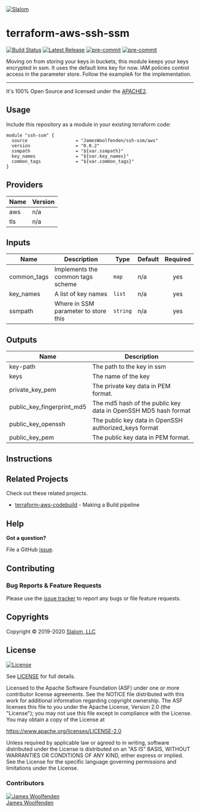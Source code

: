 
[![Slalom][logo]](https://slalom.com)

# terraform-aws-ssh-ssm

[![Build Status](https://travis-ci.com/JamesWoolfenden/terraform-aws-ssh-ssm.svg?branch=master)](https://travis-ci.com/JamesWoolfenden/terraform-aws-ssh-ssm)
[![Latest Release](https://img.shields.io/github/release/JamesWoolfenden/terraform-aws-ssh-ssm.svg)](https://github.com/JamesWoolfenden/terraform-aws-ssh-ssm/releases/latest)
[![pre-commit](https://img.shields.io/badge/pre--commit-enabled-brightgreen?logo=pre-commit&logoColor=white)](https://github.com/pre-commit/pre-commit)
[![pre-commit](https://img.shields.io/badge/checkov-verified-brightgreen)](https://www.checkov.io/)

Moving on from storing your keys in buckets, this module keeps your keys encrypted in ssm. It uses the default kms key for now. IAM policies control access in the parameter store.
Follow the exampleA for the implementation.

---

It's 100% Open Source and licensed under the [APACHE2](LICENSE).

## Usage

Include this repository as a module in your existing terraform code:

```hcl
module "ssh-ssm" {
  source                  = "JamesWoolfenden/ssh-ssm/aws"
  version                 = "0.0.2"
  ssmpath                 = "${var.ssmpath}"
  key_names               = "${var.key_names}"
  common_tags             = "${var.common_tags}"
}
```
<!-- BEGINNING OF PRE-COMMIT-TERRAFORM DOCS HOOK -->
## Providers

| Name | Version |
|------|---------|
| aws | n/a |
| tls | n/a |

## Inputs

| Name | Description | Type | Default | Required |
|------|-------------|------|---------|:-----:|
| common\_tags | Implements the common tags scheme | `map` | n/a | yes |
| key\_names | A list of key names | `list` | n/a | yes |
| ssmpath | Where in SSM parameter to store this | `string` | n/a | yes |

## Outputs

| Name | Description |
|------|-------------|
| key-path | The path to the key in ssm |
| keys | The name of the key |
| private\_key\_pem | The private key data in PEM format. |
| public\_key\_fingerprint\_md5 | The md5 hash of the public key data in OpenSSH MD5 hash format |
| public\_key\_openssh | The public key data in OpenSSH authorized\_keys format |
| public\_key\_pem | The public key data in PEM format. |

<!-- END OF PRE-COMMIT-TERRAFORM DOCS HOOK -->
## Instructions

## Related Projects

Check out these related projects.

- [terraform-aws-codebuild](https://github.com/jameswoolfenden/terraform-aws-codebuild) - Making a Build pipeline

## Help

**Got a question?**

File a GitHub [issue](https://github.com/jameswoolfenden/terraform-aws-ssh-ssm/issues).

## Contributing

### Bug Reports & Feature Requests

Please use the [issue tracker](https://github.com/jameswoolfenden/terraform-aws-ssh-ssm/issues) to report any bugs or file feature requests.

## Copyrights

Copyright © 2019-2020 [Slalom, LLC](https://slalom.com)

## License

[![License](https://img.shields.io/badge/License-Apache%202.0-blue.svg)](https://opensource.org/licenses/Apache-2.0)

See [LICENSE](LICENSE) for full details.

Licensed to the Apache Software Foundation (ASF) under one
or more contributor license agreements.  See the NOTICE file
distributed with this work for additional information
regarding copyright ownership.  The ASF licenses this file
to you under the Apache License, Version 2.0 (the
"License"); you may not use this file except in compliance
with the License.  You may obtain a copy of the License at

<https://www.apache.org/licenses/LICENSE-2.0>

Unless required by applicable law or agreed to in writing,
software distributed under the License is distributed on an
"AS IS" BASIS, WITHOUT WARRANTIES OR CONDITIONS OF ANY
KIND, either express or implied.  See the License for the
specific language governing permissions and limitations
under the License.

### Contributors

[![James Woolfenden][jameswoolfenden_avatar]][jameswoolfenden_homepage]<br/>[James Woolfenden][jameswoolfenden_homepage]

[jameswoolfenden_homepage]: https://github.com/jameswoolfenden
[jameswoolfenden_avatar]: https://github.com/jameswoolfenden.png?size=150
[logo]: https://gist.githubusercontent.com/JamesWoolfenden/5c457434351e9fe732ca22b78fdd7d5e/raw/15933294ae2b00f5dba6557d2be88f4b4da21201/slalom-logo.png
[website]: https://slalom.com
[github]: https://github.com/jameswoolfenden
[linkedin]: https://www.linkedin.com/company/slalom-consulting/
[twitter]: https://twitter.com/Slalom

[share_twitter]: https://twitter.com/intent/tweet/?text=terraform-aws-ssh-ssm&url=https://github.com/jameswoolfenden/terraform-aws-ssh-ssm
[share_linkedin]: https://www.linkedin.com/shareArticle?mini=true&title=terraform-aws-ssh-ssm&url=https://github.com/jameswoolfenden/terraform-aws-ssh-ssm
[share_reddit]: https://reddit.com/submit/?url=https://github.com/jameswoolfenden/terraform-aws-ssh-ssm
[share_facebook]: https://facebook.com/sharer/sharer.php?u=https://github.com/jameswoolfenden/terraform-aws-ssh-ssm
[share_email]: mailto:?subject=terraform-aws-ssh-ssm&body=https://github.com/jameswoolfenden/terraform-aws-ssh-ssm
